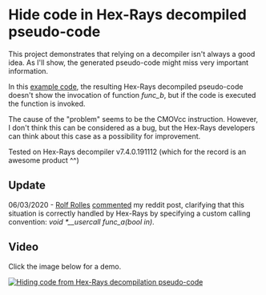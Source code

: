 # Hide code in Hex-Rays decompiled pseudo-code

This project demonstrates that relying on a decompiler isn't always a good idea. As I'll show, the generated pseudo-code might miss very important information.

In this <a href="https://github.com/enkomio/Misc/tree/master/Hex-Rays/main.asm">example code</a>, the resulting Hex-Rays decompiled pseudo-code doesn't show the invocation of function <i>func_b</i>, but if the code is executed the function is invoked.

The cause of the "problem" seems to be the CMOVcc instruction. However, I don't think this can be considered as a bug, but the Hex-Rays developers can think about this case as a possibility for improvement.

Tested on Hex-Rays decompiler v7.4.0.191112 (which for the record is an awesome product ^^)

## Update

06/03/2020 - <a href="https://twitter.com/rolfrolles?lang=en">Rolf Rolles</a> <a href="https://www.reddit.com/r/ReverseEngineering/comments/fe41cy/hide_code_in_hexrays_decompiled_pseudocode/fjo188z?utm_source=share&utm_medium=web2x">commented</a> my reddit post, clarifying that this situation is correctly handled by Hex-Rays by specifying a custom calling convention: <i>void *__usercall func_a<edi>(bool in<zf>)</i>.

## Video

Click the image below for a demo.

[![Hiding code from Hex-Rays decompilation pseudo-code](http://i3.ytimg.com/vi/LzDaOTOJkVU/hqdefault.jpg)](https://www.youtube.com/watch?v=LzDaOTOJkVU)
